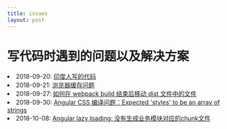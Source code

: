 ```yaml
---
title: issues
layout: post
---
```


# 写代码时遇到的问题以及解决方案

<li>2018-09-20: <a href="/2018/09/20/issues-india-project.html">印度人写的代码</a></li>

<li>2018-09-21: <a href="/2018/09/21/issues-cache-busting.html">浏览器缓存问题</a></li>

<li>2018-09-27: <a href="/2018/09/27/issues-webpack-file-management.html">如何在 webpack build 结束后移动 dist 文件中的文件</a></li>

<li>2018-09-30: <a href="/2018/09/30/issues-angular-css.html">Angular CSS 编译问题：Expected 'styles' to be an array of strings</a></li>

<li>2018-10-08: <a href="/2018/10/08/issues-angular-lazyloading-nochunkfiles.html">Angular lazy loading: 没有生成业务模块对应的chunk文件</a></li>